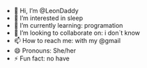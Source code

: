 - 👋 Hi, I’m @LeonDaddy
- 👀 I’m interested in sleep
- 🌱 I’m currently learning: programation
- 💞️ I’m looking to collaborate on: i don´t know
- 📫 How to reach me: with my @gmail
- 😄 Pronouns: She/her
- ⚡ Fun fact: no have

<!---
LeonDaddy/LeonDaddy is a ✨ special ✨ repository because its `README.md` (this file) appears on your GitHub profile.
You can click the Preview link to take a look at your changes.
--->
